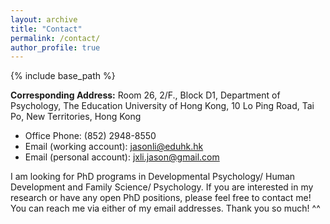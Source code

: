 ```yaml
---
layout: archive
title: "Contact"
permalink: /contact/
author_profile: true
---
```


{% include base_path %}

**Corresponding Address:** Room 26, 2/F., Block D1,
Department of Psychology,
The Education University of Hong Kong,
10 Lo Ping Road, Tai Po,
New Territories, Hong Kong <br>

* Office Phone: (852) 2948-8550
* Email (working account): jasonli@eduhk.hk
* Email (personal account): jxli.jason@gmail.com

I am looking for PhD programs in Developmental Psychology/ Human Development and Family Science/ Psychology. If you are interested in my research or have any open PhD positions, please feel free to contact me! You can reach me via either of my email addresses. Thank you so much! ^^

